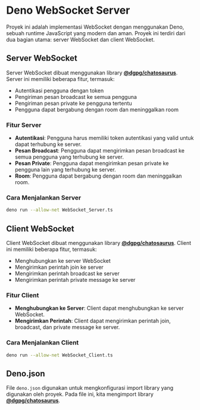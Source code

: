 # Deno WebSocket Server

Proyek ini adalah implementasi WebSocket dengan menggunakan Deno, sebuah runtime JavaScript yang modern dan aman. Proyek ini terdiri dari dua bagian utama: server WebSocket dan client WebSocket.

## Server WebSocket

Server WebSocket dibuat menggunakan library [**@dgpg/chatosaurus**](https://jsr.io/@dgpg/chatosaurus). Server ini memiliki beberapa fitur, termasuk:

*   Autentikasi pengguna dengan token
*   Pengiriman pesan broadcast ke semua pengguna
*   Pengiriman pesan private ke pengguna tertentu
*   Pengguna dapat bergabung dengan room dan meninggalkan room

### Fitur Server

*   **Autentikasi**: Pengguna harus memiliki token autentikasi yang valid untuk dapat terhubung ke server.
*   **Pesan Broadcast**: Pengguna dapat mengirimkan pesan broadcast ke semua pengguna yang terhubung ke server.
*   **Pesan Private**: Pengguna dapat mengirimkan pesan private ke pengguna lain yang terhubung ke server.
*   **Room**: Pengguna dapat bergabung dengan room dan meninggalkan room.

### Cara Menjalankan Server

```bash
deno run --allow-net WebSocket_Server.ts
```

## Client WebSocket

Client WebSocket dibuat menggunakan library [**@dgpg/chatosaurus**](https://jsr.io/@dgpg/chatosaurus). Client ini memiliki beberapa fitur, termasuk:

*   Menghubungkan ke server WebSocket
*   Mengirimkan perintah join ke server
*   Mengirimkan perintah broadcast ke server
*   Mengirimkan perintah private message ke server

### Fitur Client

*   **Menghubungkan ke Server**: Client dapat menghubungkan ke server WebSocket.
*   **Mengirimkan Perintah**: Client dapat mengirimkan perintah join, broadcast, dan private message ke server.

### Cara Menjalankan Client



```bash
deno run --allow-net WebSocket_Client.ts
```

## Deno.json

File `deno.json` digunakan untuk mengkonfigurasi import library yang digunakan oleh proyek. Pada file ini, kita mengimport library [**@dgpg/chatosaurus**](https://jsr.io/@dgpg/chatosaurus).